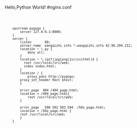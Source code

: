 Hello,Python World!
#nginx.conf


<code>
        
        upstream pygogo {
            server 127.0.0.1:8080;
        }
        server {
            listen       80;
            server_name  wangqizhi.info *.wangqizhi.info 42.96.204.212;
            location ~ \.py {
                deny all;
            }
            location ~ \.(gif|jpg|png|js|css|html)$ {
    		  root /usr/local/src/web;
    		  index index.html;
    	    }
            location / {
                proxy_pass http://pygogo;
    	    proxy_set_header Host $host;
            }
    
            error_page	404	/404_page.html;
    	    location = /404_page.html{
    		    root /usr/local/src/web;
    	    }
    
            error_page   500 502 503 504  /50x_page.html;
            location = /50x_page.html {
     		root /usr/local/src/web;
            }
        }
</code>
